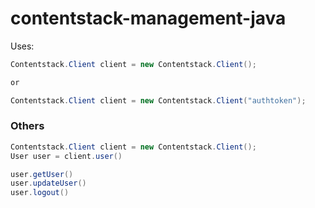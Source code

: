 # contentstack-management-java

Uses:

```java
Contentstack.Client client = new Contentstack.Client();

or 

Contentstack.Client client = new Contentstack.Client("authtoken");
```


### Others

```java
Contentstack.Client client = new Contentstack.Client();
User user = client.user()

user.getUser()
user.updateUser()
user.logout()
```
